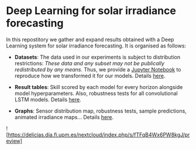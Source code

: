 # Deep Learning for solar irradiance forecasting
In this repostitory we gather and expand results obtained with a Deep Learning
system for solar irradiance forecasting. It is organised as follows:


- **Datasets**: The data used in our experiments is subject to distribution restrictions:
    _These data and any subset may not be publically redistributed by any means._
    Thus, we provide a [Jupyter Notebook](https://github.com/iipr/solar-irradiance/blob/master/etl-data.ipynb)
    to reproduce how we transformed it for our models.
    Details [here](https://github.com/iipr/solar-irradiance/blob/master/data.md).


- **Result tables**: Skill scored by each model for every horizon alongside model
    hyperparameters. Also, robustness tests for all convolutional LSTM models.
    Details [here](https://github.com/iipr/solar-irradiance/blob/master/tables.md).

- **Graphs**: Sensor distribution map, robustness tests, sample predictions,
    animated irradiance maps...
    Details [here](https://github.com/iipr/solar-irradiance/blob/master/graphs.md).

![https://delicias.dia.fi.upm.es/nextcloud/index.php/s/fTFqB4Wx6PW8kgJ/preview]
